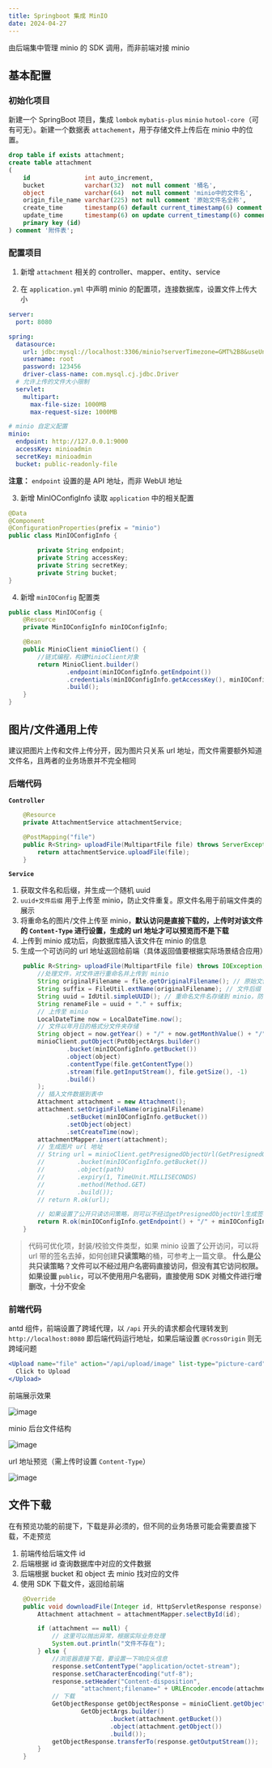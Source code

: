 ```yaml
---
title: Springboot 集成 MinIO
date: 2024-04-27
---
```


由后端集中管理 minio 的 SDK 调用，而非前端对接 minio

## 基本配置

### 初始化项目

新建一个 SpringBoot 项目，集成 `lombok` `mybatis-plus` `minio` `hutool-core`（可有可无）。新建一个数据表 `attachement`，用于存储文件上传后在 minio 中的位置。

```sql
drop table if exists attachment;
create table attachment
(
    id               int auto_increment,
    bucket           varchar(32)  not null comment '桶名',
    object           varchar(64)  not null comment 'minio中的文件名',
    origin_file_name varchar(225) not null comment '原始文件名全称',
    create_time      timestamp(6) default current_timestamp(6) comment '创建时间',
    update_time      timestamp(6) on update current_timestamp(6) comment '更新时间',
    primary key (id)
) comment '附件表';
```

### 配置项目

1. 新增 `attachment` 相关的 controller、mapper、entity、service

2. 在 `application.yml` 中声明 minio 的配置项，连接数据库，设置文件上传大小

```yml
server:
  port: 8080

spring:
  datasource:
    url: jdbc:mysql://localhost:3306/minio?serverTimezone=GMT%2B8&useUnicode=true&characterEncoding=utf8&useSSL=false&allowPublicKeyRetrieval=true
    username: root
    password: 123456
    driver-class-name: com.mysql.cj.jdbc.Driver
  # 允许上传的文件大小限制
  servlet:
    multipart:
      max-file-size: 1000MB
      max-request-size: 1000MB

# minio 自定义配置
minio:
  endpoint: http://127.0.0.1:9000
  accessKey: minioadmin
  secretKey: minioadmin
  bucket: public-readonly-file
```

**注意：** `endpoint` 设置的是 API 地址，而非 WebUI 地址

3. 新增 MinIOConfigInfo 读取 `application` 中的相关配置

```java
@Data
@Component
@ConfigurationProperties(prefix = "minio")
public class MinIOConfigInfo {

        private String endpoint;
        private String accessKey;
        private String secretKey;
        private String bucket;
}
```

4. 新增 `minIOConfig` 配置类

```java
public class MinIOConfig {
    @Resource
    private MinIOConfigInfo minIOConfigInfo;

    @Bean
    public MinioClient minioClient() {
        //链式编程，构建MinioClient对象
        return MinioClient.builder()
                .endpoint(minIOConfigInfo.getEndpoint())
                .credentials(minIOConfigInfo.getAccessKey(), minIOConfigInfo.getSecretKey())
                .build();
    }
}
```

## 图片/文件通用上传

建议把图片上传和文件上传分开，因为图片只关系 url 地址，而文件需要额外知道文件名，且两者的业务场景并不完全相同

### 后端代码

**`Controller`**

```java
    @Resource
    private AttachmentService attachmentService;

    @PostMapping("file")
    public R<String> uploadFile(MultipartFile file) throws ServerException, InsufficientDataException, ErrorResponseException, IOException, NoSuchAlgorithmException, InvalidKeyException, InvalidResponseException, XmlParserException, InternalException {
        return attachmentService.uploadFile(file);
    }
```

**`Service`**

1. 获取文件名和后缀，并生成一个随机 uuid
2. `uuid+文件后缀` 用于上传至 minio，防止文件重复。原文件名用于前端文件类的展示
3. 将重命名的图片/文件上传至 minio，**默认访问是直接下载的，上传时对该文件的 `Content-Type` 进行设置，生成的 url 地址才可以预览而不是下载**
4. 上传到 minio 成功后，向数据库插入该文件在 minio 的信息
5. 生成一个可访问的 url 地址返回给前端（具体返回值要根据实际场景结合应用）

```java
    public R<String> uploadFile(MultipartFile file) throws IOException, ServerException, InsufficientDataException, ErrorResponseException, NoSuchAlgorithmException, InvalidKeyException, InvalidResponseException, XmlParserException, InternalException {
        //处理文件，对文件进行重命名并上传到 minio
        String originalFilename = file.getOriginalFilename(); // 原始文件全称
        String suffix = FileUtil.extName(originalFilename); // 文件后缀
        String uuid = IdUtil.simpleUUID(); // 重命名文件名存储到 minio，防止上传的文件名重复
        String renameFile = uuid + "." + suffix;
        // 上传至 minio
        LocalDateTime now = LocalDateTime.now();
        // 文件以年月日的格式分文件夹存储
        String object = now.getYear() + "/" + now.getMonthValue() + "/" + now.getDayOfMonth() + "/" + renameFile;
        minioClient.putObject(PutObjectArgs.builder()
                .bucket(minIOConfigInfo.getBucket())
                .object(object)
                .contentType(file.getContentType())
                .stream(file.getInputStream(), file.getSize(), -1)
                .build()
        );
        // 插入文件数据到表中
        Attachment attachment = new Attachment();
        attachment.setOriginFileName(originalFilename)
                .setBucket(minIOConfigInfo.getBucket())
                .setObject(object)
                .setCreateTime(now);
        attachmentMapper.insert(attachment);
        // 生成图片 url 地址
        // String url = minioClient.getPresignedObjectUrl(GetPresignedObjectUrlArgs.builder()
        //         .bucket(minIOConfigInfo.getBucket())
        //         .object(path)
        //         .expiry(1, TimeUnit.MILLISECONDS)
        //         .method(Method.GET)
        //         .build());
        // return R.ok(url);

        // 如果设置了公开只读访问策略，则可以不经过getPresignedObjectUrl生成签名，直接访问即可
        return R.ok(minIOConfigInfo.getEndpoint() + "/" + minIOConfigInfo.getBucket() + "/" + object);
    }
```

> 代码可优化项，封装/校验文件类型，如果 minio 设置了公开访问，可以将 url 带的签名去掉，如何创建**只读策略**的桶，可参考上一篇文章。 **什么是公共只读策略？文件可以不经过用户名密码直接访问，但没有其它访问权限。如果设置 `public`，可以不使用用户名密码，直接使用 SDK 对桶文件进行增删改，十分不安全**

### 前端代码

antd 组件，前端设置了跨域代理，以 `/api` 开头的请求都会代理转发到 `http://localhost:8080` 即后端代码运行地址，如果后端设置 `@CrossOrigin` 则无跨域问题

```jsx
<Upload name="file" action="/api/upload/image" list-type="picture-card">
  Click to Upload
</Upload>
```

前端展示效果

![image](https://jsonq.top/cdn-static/2025/02/25/1740465687402-71lodgs3.png)

minio 后台文件结构

![image](https://jsonq.top/cdn-static/2025/02/25/1740476995534-u4qhi8a4.png)

url 地址预览（需上传时设置 `Content-Type`）

![image](https://jsonq.top/cdn-static/2025/02/25/1740465687534-fxbg3bp2.png)

## 文件下载

在有预览功能的前提下，下载是非必须的，但不同的业务场景可能会需要直接下载，不走预览

1. 前端传给后端文件 id
2. 后端根据 id 查询数据库中对应的文件数据
3. 后端根据 bucket 和 object 去 minio 找对应的文件
4. 使用 SDK 下载文件，返回给前端

```java
    @Override
    public void downloadFile(Integer id, HttpServletResponse response) throws ServerException, InsufficientDataException, ErrorResponseException, IOException, NoSuchAlgorithmException, InvalidKeyException, InvalidResponseException, XmlParserException, InternalException {
        Attachment attachment = attachmentMapper.selectById(id);

        if (attachment == null) {
            // 这里可以抛出异常，根据实际业务处理
            System.out.println("文件不存在");
        } else {
            //浏览器直接下载，要设置一下响应头信息
            response.setContentType("application/octet-stream");
            response.setCharacterEncoding("utf-8");
            response.setHeader("Content-disposition",
                    "attachment;filename=" + URLEncoder.encode(attachment.getObject(), StandardCharsets.UTF_8));
            // 下载
            GetObjectResponse getObjectResponse = minioClient.getObject(
                    GetObjectArgs.builder()
                            .bucket(attachment.getBucket())
                            .object(attachment.getObject())
                            .build());
            getObjectResponse.transferTo(response.getOutputStream());
        }
    }
```
